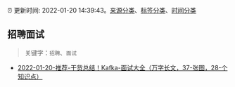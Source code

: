 :alarm_clock: 更新时间: 2022-01-20 14:39:43。[来源分类](../README.md)、[标签分类](../TAGS.md)、[时间分类](../TIMELINE.md)

## 招聘面试


> 关键字：`招聘`、`面试`



- [2022-01-20-推荐-干货总结！Kafka-面试大全（万字长文，37-张图，28-个知识点）](https://toutiao.io/k/f9qe7be) 